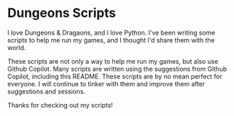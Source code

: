 # Dungeons Scripts
I love Dungeons & Dragaons, and I love Python. I've been writing some scripts to help me run my games, and I thought I'd share them with the world.

These scripts are not only a way to help me run my games, but also use Github Copilot. Many scripts are written using the suggestions from Github Copilot, including this README. These scripts are by no mean perfect for everyone. I will continue to tinker with them and improve them after suggestions and sessions.

Thanks for checking out my scripts!
